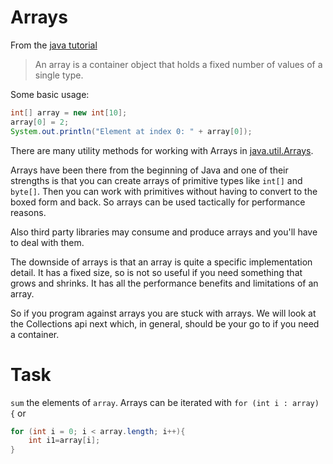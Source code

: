 # Arrays

From the [java tutorial](https://docs.oracle.com/javase/tutorial/java/nutsandbolts/arrays.html)
> An array is a container object that holds a fixed number of values of a single type. 

Some basic usage:
```java
int[] array = new int[10]; 
array[0] = 2;
System.out.println("Element at index 0: " + array[0]);
```

There are many utility methods for working with Arrays in [java.util.Arrays](https://docs.oracle.com/javase/8/docs/api/java/util/Arrays.html).

Arrays have been there from the beginning of Java and one of their strengths is that you can create arrays of primitive types like `int[]` and `byte[]`. Then you can work with primitives without having to convert to the boxed form and back. So arrays can be used tactically for performance reasons. 

Also third party libraries may consume and produce arrays and you'll have to deal with them.

The downside of arrays is that an array is quite a specific implementation detail. It has a fixed size, so is not so useful if you need something that grows and shrinks. It has all the performance benefits and limitations of an array. 

So if you program against arrays you are stuck with arrays. We will look at the Collections api next which, in general, should be your go to if you need a container.

# Task

`sum` the elements of `array`. Arrays can be iterated with `for (int i : array) {` or 
```java
for (int i = 0; i < array.length; i++){
    int i1=array[i];
}
```